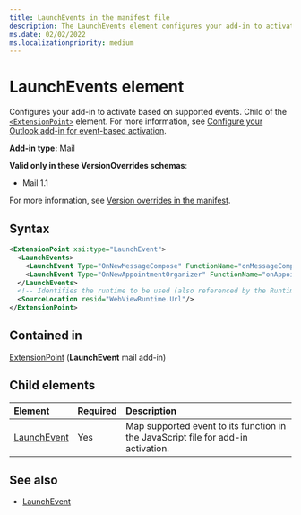 ```yaml
---
title: LaunchEvents in the manifest file
description: The LaunchEvents element configures your add-in to activate based on supported events.
ms.date: 02/02/2022
ms.localizationpriority: medium
---
```


# LaunchEvents element

Configures your add-in to activate based on supported events. Child of the [`<ExtensionPoint>`](extensionpoint.md) element. For more information, see [Configure your Outlook add-in for event-based activation](../../outlook/autolaunch.md).

**Add-in type:** Mail

**Valid only in these VersionOverrides schemas**:

- Mail 1.1

For more information, see [Version overrides in the manifest](../../develop/add-in-manifests.md#version-overrides-in-the-manifest).

## Syntax

```XML
<ExtensionPoint xsi:type="LaunchEvent">
  <LaunchEvents>
    <LaunchEvent Type="OnNewMessageCompose" FunctionName="onMessageComposeHandler"/>
    <LaunchEvent Type="OnNewAppointmentOrganizer" FunctionName="onAppointmentComposeHandler"/>
  </LaunchEvents>
  <!-- Identifies the runtime to be used (also referenced by the Runtime element). -->
  <SourceLocation resid="WebViewRuntime.Url"/>
</ExtensionPoint>
```

## Contained in

[ExtensionPoint](extensionpoint.md) (**LaunchEvent** mail add-in)

## Child elements

|  Element |  Required  |  Description  |
|:-----|:-----|:-----|
| [LaunchEvent](launchevent.md) | Yes |  Map supported event to its function in the JavaScript file for add-in activation. |

## See also

- [LaunchEvent](launchevent.md)
